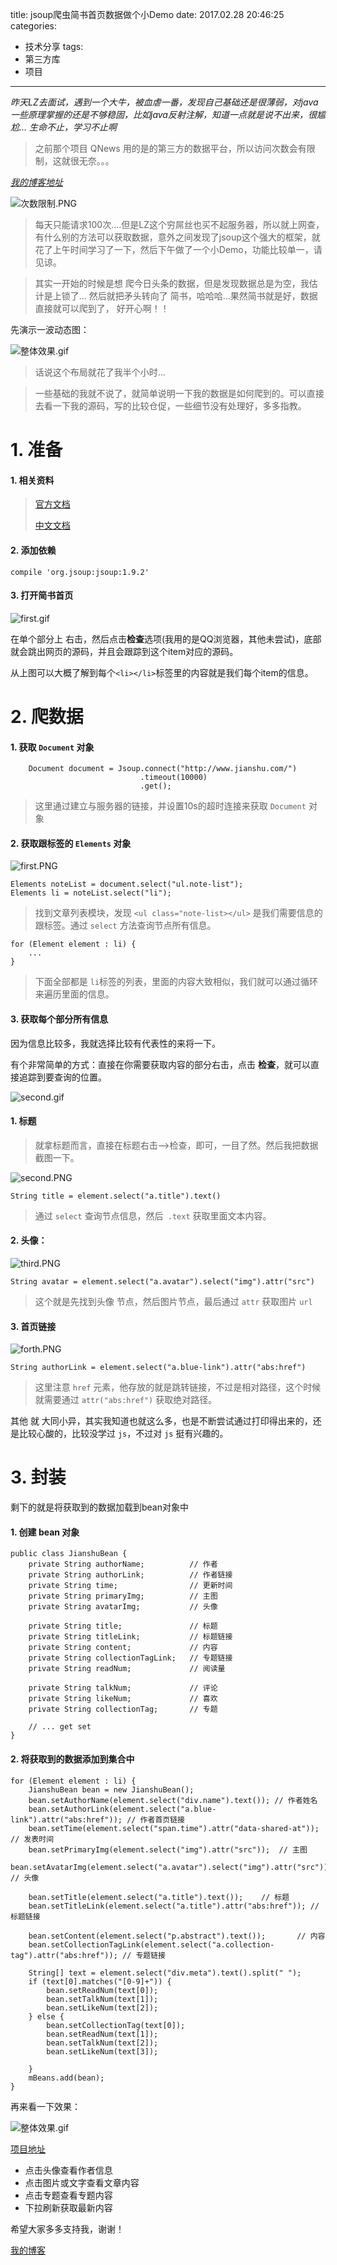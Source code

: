 title: jsoup爬虫简书首页数据做个小Demo
date: 2017.02.28 20:46:25
categories:
- 技术分享
tags:
- 第三方库
- 项目
---

*昨天LZ去面试，遇到一个大牛，被血虐一番，发现自己基础还是很薄弱，对java一些原理掌握的还是不够稳固，比如java反射注解，知道一点就是说不出来，很尴尬... 生命不止，学习不止啊*

> 之前那个项目 QNews 用的是的第三方的数据平台，所以访问次数会有限制，这就很无奈。。。

<!-- more -->

*[我的博客地址](http://xiaweizi.cn/)*

![次数限制.PNG](http://upload-images.jianshu.io/upload_images/4043475-9c19479cc64957ec.PNG?imageMogr2/auto-orient/strip%7CimageView2/2/w/1240)


>每天只能请求100次....但是LZ这个穷屌丝也买不起服务器，所以就上网查，有什么别的方法可以获取数据，意外之间发现了jsoup这个强大的框架，就花了上午时间学习了一下，然后下午做了一个小Demo，功能比较单一，请见谅。

> 其实一开始的时候是想 爬今日头条的数据，但是发现数据总是为空，我估计是上锁了... 然后就把矛头转向了 简书，哈哈哈...果然简书就是好，数据直接就可以爬到了， 好开心啊！！ 

<div class="github-widget" data-repo="xiaweizi/jsoupJianshuDemo"></div>

先演示一波动态图：

![整体效果.gif](http://upload-images.jianshu.io/upload_images/4043475-1015dbce5faa6a90.gif?imageMogr2/auto-orient/strip)


> 话说这个布局就花了我半个小时...

> 一些基础的我就不说了，就简单说明一下我的数据是如何爬到的。可以直接去看一下我的源码，写的比较仓促，一些细节没有处理好，多多指教。

# 1. 准备 #
#### 1. 相关资料 ####

> [官方文档](https://jsoup.org/cookbook/)
> 
> [中文文档](http://www.open-open.com/jsoup/)

#### 2. 添加依赖 ####

	compile 'org.jsoup:jsoup:1.9.2'
#### 3. 打开简书首页 ####
![first.gif](http://upload-images.jianshu.io/upload_images/4043475-47c5c0014f33995c.gif?imageMogr2/auto-orient/strip)


在单个部分上 右击，然后点击**检查**选项(我用的是QQ浏览器，其他未尝试)，底部就会跳出网页的源码，并且会跟踪到这个item对应的源码。

从上图可以大概了解到每个`<li></li>`标签里的内容就是我们每个item的信息。
# 2. 爬数据  #
#### 1. 获取 `Document` 对象 ####

		Document document = Jsoup.connect("http://www.jianshu.com/")
		                         .timeout(10000)
		                         .get();
>这里通过建立与服务器的链接，并设置10s的超时连接来获取 `Document` 对象

#### 2. 获取跟标签的 `Elements` 对象 ####

![first.PNG](http://upload-images.jianshu.io/upload_images/4043475-3c651e3f8adb56fc.PNG?imageMogr2/auto-orient/strip%7CimageView2/2/w/1240)

    Elements noteList = document.select("ul.note-list");
    Elements li = noteList.select("li");
>找到文章列表模块，发现 `<ul class="note-list></ul>` 是我们需要信息的跟标签。通过 `select` 方法查询节点所有信息。

	for (Element element : li) {
		...
	}

>下面全部都是 `li`标签的列表，里面的内容大致相似，我们就可以通过循环来遍历里面的信息。

#### 3. 获取每个部分所有信息 ####

因为信息比较多，我就选择比较有代表性的来将一下。

有个非常简单的方式：直接在你需要获取内容的部分右击，点击 **检查**，就可以直接追踪到要查询的位置。

![second.gif](http://upload-images.jianshu.io/upload_images/4043475-97a92643e9d4212e.gif?imageMogr2/auto-orient/strip)

#### 1. 标题 ####
> 就拿标题而言，直接在标题右击-->检查，即可，一目了然。然后我把数据截图一下。

![second.PNG](http://upload-images.jianshu.io/upload_images/4043475-79b584e8b487c788.PNG?imageMogr2/auto-orient/strip%7CimageView2/2/w/1240)

	String title = element.select("a.title").text()

> 通过 `select` 查询节点信息，然后` .text` 获取里面文本内容。


#### 2. 头像： ####
![third.PNG](http://upload-images.jianshu.io/upload_images/4043475-9a1309b80f3eca30.PNG?imageMogr2/auto-orient/strip%7CimageView2/2/w/1240)

	String avatar = element.select("a.avatar").select("img").attr("src")
> 这个就是先找到头像 节点，然后图片节点，最后通过 `attr` 获取图片 `url`

#### 3. 首页链接 ####

![forth.PNG](http://upload-images.jianshu.io/upload_images/4043475-f74c2389c73ebcc6.PNG?imageMogr2/auto-orient/strip%7CimageView2/2/w/1240)

	String authorLink = element.select("a.blue-link").attr("abs:href")
> 这里注意 `href` 元素，他存放的就是跳转链接，不过是相对路径，这个时候就需要通过 `attr("abs:href")` 获取绝对路径。

其他 就 大同小异，其实我知道也就这么多，也是不断尝试通过打印得出来的，还是比较心酸的，比较没学过 `js`，不过对 `js` 挺有兴趣的。
# 3. 封装 #
剩下的就是将获取到的数据加载到bean对象中 

#### 1. 创建 bean 对象 ####
	public class JianshuBean {
	    private String authorName;          // 作者
	    private String authorLink;          // 作者链接
	    private String time;                // 更新时间
	    private String primaryImg;          // 主图
	    private String avatarImg;           // 头像
	
	    private String title;               // 标题
	    private String titleLink;           // 标题链接
	    private String content;             // 内容
	    private String collectionTagLink;   // 专题链接
	    private String readNum;             // 阅读量
	
	    private String talkNum;             // 评论
	    private String likeNum;             // 喜欢
	    private String collectionTag;       // 专题
	
		// ... get set
	}
#### 2. 将获取到的数据添加到集合中 ####

	for (Element element : li) {
        JianshuBean bean = new JianshuBean();
        bean.setAuthorName(element.select("div.name").text()); // 作者姓名
        bean.setAuthorLink(element.select("a.blue-link").attr("abs:href")); // 作者首页链接
        bean.setTime(element.select("span.time").attr("data-shared-at"));   // 发表时间
        bean.setPrimaryImg(element.select("img").attr("src"));  // 主图
        bean.setAvatarImg(element.select("a.avatar").select("img").attr("src")); // 头像

        bean.setTitle(element.select("a.title").text());    // 标题
        bean.setTitleLink(element.select("a.title").attr("abs:href")); // 标题链接

        bean.setContent(element.select("p.abstract").text());       // 内容
        bean.setCollectionTagLink(element.select("a.collection-tag").attr("abs:href")); // 专题链接

        String[] text = element.select("div.meta").text().split(" ");
        if (text[0].matches("[0-9]+")) {
            bean.setReadNum(text[0]);
            bean.setTalkNum(text[1]);
            bean.setLikeNum(text[2]);
        } else {
            bean.setCollectionTag(text[0]);
            bean.setReadNum(text[1]);
            bean.setTalkNum(text[2]);
            bean.setLikeNum(text[3]);

        }
        mBeans.add(bean);
    }

再来看一下效果：

![整体效果.gif](http://upload-images.jianshu.io/upload_images/4043475-1015dbce5faa6a90.gif?imageMogr2/auto-orient/strip)


[项目地址](https://github.com/xiaweizi/jsoupJianshuDemo)

- 点击头像查看作者信息
- 点击图片或文字查看文章内容
- 点击专题查看专题内容
- 下拉刷新获取最新内容


希望大家多多支持我，谢谢！

[我的博客](http://xiaweizi.cn)
